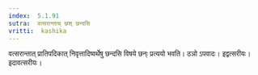 ```yaml
---
index:  5.1.91
sutra:  वत्सरान्ताच् छश् छन्दसि
vritti:  kashika 
---
```


वत्सरान्तात् प्रातिपदिकात् निवृत्तादिष्वर्थेषु छन्दसि विषये छन्ः प्रत्ययो भवति। ठञो ऽपवादः। इद्वत्सरीयः। इदावत्सरीयः।

